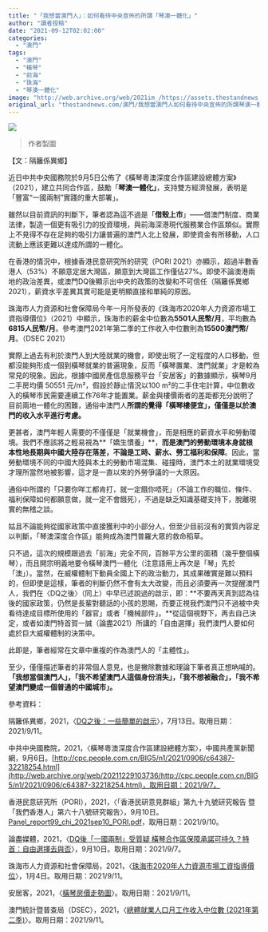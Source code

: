 ```yaml
---
title: "「我想當澳門人」：如何看待中央宣佈的所謂「琴澳一體化」"
author: "讀者投稿"
date: "2021-09-12T02:02:00"
categories:
  - "澳門"
tags:
  - "澳門"
  - "橫琴"
  - "前海"
  - "珠海"
  - "琴澳一體化"
image: "http://web.archive.org/web/2021im_/https://assets.thestandnews.com/media/photos/M1_ebicupF.png"
original_url: "thestandnews.com/澳門/我想當澳門人如何看待中央宣佈的所謂琴澳一體化"
---
```

![](http://web.archive.org/web/2021im_/https://assets.thestandnews.com/media/photos/M1_ebicupF.png)
> 作者製圖

【文：隔籬係異鄉】

近日中共中央國務院於9月5日公佈了《橫琴粵澳深度合作區建設總體方案》（2021），建立共同合作區，鼓勵「**琴澳一體化」**，支持雙方經濟發展，表明是「豐富“一國兩制”實踐的重大部署」。

雖然以目前資訊的判斷下，筆者認為這不過是「**借殼上市**」——借澳門制度、商業法律，製造一個更有吸引力的投資環境，與前海深港現代服務業合作區類似。實際上不見得不存在足夠的吸引力讓普遍的澳門人北上發展，即使資金有所移動，人口流動上應該更難以達成所謂的一體化。

在香港的情況中，根據香港民意研究所的研究（PORI 2021）亦顯示，超過半數香港人（53%）不願意定居大灣區，願意到大灣區工作僅佔27%。即使不論澳港兩地的政治差異，或澳門DQ後顯示出中央的政策的改變和不可信任（隔籬係異鄉2021），薪資水平差異其實可能是更明顯直接和單純的原因。

珠海市人力資源和社會保障局今年一月所發表的《珠海市2020年人力資源市場工資指導價位》（2021）中顯示，珠海市的薪金中位數為**5501人民幣/月**，平均數為**6815人民幣/月**。參考澳門2021年第二季的工作收入中位數則為**15500澳門幣/月**。（DSEC 2021）

實際上過去有利於澳門人到大陸就業的機會，即使出現了一定程度的人口移動，但都沒能夠形成一個到橫琴就業的普遍現象，反而「橫琴置業、澳門就業」才是較為常見的現象。因此，根據中國房產信息服務平台「安居客」的數據顯示，橫琴9月二手房均價 50551 元/m²，假設於靜止情況以100 m²的二手住宅計算，中位數收入的橫琴市民需要連續工作76年才能置業。薪金與樓價兩者的差距都充分說明了目前兩地一體化的困難，通俗中澳門人**所謂的覺得「橫琴樓便宜」，僅僅是以於澳門的收入水平進行考慮。**

更甚者，澳門年輕人需要的不僅僅是「就業機會」，而是相應的薪資水平和勞動環境。我們不應該將之輕易視為**「嬌生慣養」**，**而是澳門的勞動環境本身就根本性地長期與中國大陸存在落差，不論是工時、薪水、勞工福利和保障**。因此，當勞動環境不同的中國大陸與本土的勞動市場混集、碰撞時，澳門本土的就業環境受才理所當然地被影響，這才是一直以來的外勞爭議的一大原因。

通俗中所謂的「只要你咩工都肯打，就一定餓你唔死」（不論工作的職位、條件、福利保障如何都願意做，就一定不會餓死），不過是缺乏知識基礎支持下，脫離現實的無稽之談。

姑且不論能夠從國家政策中直接獲利中的小部分人，但至少目前沒有的實質內容足以判斷，「琴澳深度合作區」能夠成為澳門普羅大眾的救命稻草。

只不過，這次的規模跟過去「前海」完全不同，百餘平方公里的面積（幾乎整個橫琴），而且開宗明義地要令橫琴澳門一體化（注意語用上再次是「琴」先於「澳」）。當然，在威權體制下動員全國上下的政治動力，其成果確實是難以預料的，但即使是這樣，筆者的判斷仍然不會有太大改變，而且必須要再一次提醒澳門人，我們在〈DQ之後〉（同上）中早已述說過的啟示，即：**不要再天真到認為往後的國家政策，仍然是長輩對聽話的小孩的恩賜，而要正視我們澳門只不過被中央看待達成目標所使用的「器官」或者「機械部件」。**從這個視野下，再去自己決定，或者如澳門特首賀一誠（論盡2021）所講的「自由選擇」我們澳門人要如何處於巨大威權體制的決策中。

此即是，筆者經常在文章中重複的作為澳門人的「主體性」。

至少，僅僅描述筆者的非常個人意見，也是撇除數據和理論下筆者真正想吶喊的。**「我想當個澳門人」，「我不希望澳門人這個身份消失」，「我不想被融合」，「我不希望澳門變成一個普通的中國城市」。**

參考資料：

隔籬係異鄉，2021，〈[DQ之後：一些簡單的啟示](http://web.archive.org/web/20211229103736/https://www.facebook.com/Strangerofnativeland/posts/331102541956362)〉，7月13日。取用日期：2021/9/11。

中共中央國務院，2021，〈橫琴粵澳深度合作區建設總體方案〉，中國共產黨新聞網，9月6日。[http://cpc.people.com.cn/BIG5/n1/2021/0906/c64387-32218254.html](http://web.archive.org/web/20211229103736/http://cpc.people.com.cn/BIG5/n1/2021/0906/c64387-32218254.html)，取用日期：2021/9/7。

香港民意研究所（PORI），2021，〈「香港民研意見群組」第九十九號研究報告 暨 「我們香港人」第六十八號研究報告〉，9月10日。[Panel\_report99\_chi\_2021sep10\_PORI.pdf](http://web.archive.org/web/20211229103736/https://www.pori.hk/wp-content/uploads/2021/09/Panel_report99_chi_2021sep10_PORI.pdf)，取用日期：2021/9/10。

論盡媒體，2021，〈[DQ後「一國兩制」受質疑 橫琴合作區保障承諾可持久？特首：自由選擇去與否](http://web.archive.org/web/20211229103736/https://aamacau.com/2021/09/10/dq%E5%BE%8C%E3%80%8C%E4%B8%80%E5%9C%8B%E5%85%A9%E5%88%B6%E3%80%8D%E5%8F%97%E8%B3%AA%E7%96%91-%E6%A9%AB%E7%90%B4%E5%90%88%E4%BD%9C%E5%8D%80%E4%BF%9D%E9%9A%9C%E6%89%BF%E8%AB%BE%E5%8F%AF%E6%8C%81/)〉，9月10日。取用日期：2021/9/7。

珠海市人力資源和社會保障局，2021，〈[珠海市2020年人力資源市場工資指導價位](http://web.archive.org/web/20211229103736/http://zhrsj.zhuhai.gov.cn/zc/zxwj/content/post_2703446.html)〉，1月4日。取用日期：2021/9/11。

安居客，2021，〈[橫琴房價走勢圖](http://web.archive.org/web/20211229103736/https://zh.anjuke.com/market/hengqing/)〉。取用日期：2021/9/11。

澳門統計暨普查局（DSEC），2021，〈[總體就業人口月工作收入中位數 (2021年第二季)](http://web.archive.org/web/20211229103736/https://www.dsec.gov.mo/TimeSeriesDatabase.aspx?KeyIndicatorID=25)〉。取用日期：2021/9/11。